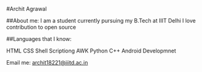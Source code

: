 #Archit Agrawal

##About me:
I am a student currently pursuing my B.Tech at IIIT Delhi
I love contribution to open source


##Languages that I know:

HTML
CSS
Shell Scriptiong
AWK
Python
C++
Android Developmnet




Email me: archit18221@iiitd.ac.in
